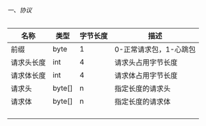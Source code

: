 ###### 一、协议

| 名称    | 类型     | 字节长度 | 描述            |
|-------|--------|------|---------------|
| 前缀    | byte   | 1    | 0-正常请求包，1-心跳包 |
| 请求头长度 | int    | 4    | 请求头占用字节长度     |
| 请求体长度 | int    | 4    | 请求体占用字节长度     |
| 请求头   | byte[] | n    | 指定长度的请求头      |
| 请求体   | byte[] | n    | 指定长度的请求体      |
|       |        |      |               |
|       |        |      |               |
|       |        |      |               |
|       |        |      |               |

